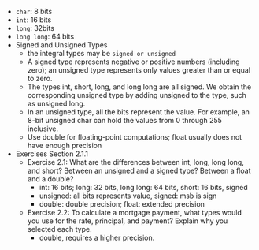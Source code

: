  * `char`: 8 bits
 *  `int`: 16 bits
 *  `long`: 32bits
 *  `long long`: 64 bits
 *  Signed and Unsigned Types
    * the integral types may be `signed or unsigned`
    * A signed type represents negative or positive numbers (including zero); an unsigned type represents only values greater than or equal to zero.
    * The types int, short, long, and long long are all signed. We obtain the corresponding unsigned type by adding unsigned to the type, such as unsigned long.
    * In an unsigned type, all the bits represent the value. For example, an 8-bit unsigned char can hold the values from 0 through 255 inclusive.
    * Use double for floating-point computations; float usually does not have enough precision
* Exercises Section 2.1.1
  * Exercise 2.1: What are the differences between int, long, long long, and short? Between an unsigned and a signed type? Between a float and a double?
    * int: 16 bits; long: 32 bits, long long: 64 bits, short: 16 bits, signed
    * unsigned: all bits represents value, signed: msb is sign
    * double: double precision; float: extended precision
  * Exercise 2.2: To calculate a mortgage payment, what types would you use for the rate, principal, and payment? Explain why you selected each type.
    * double, requires a higher precision.


